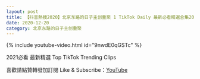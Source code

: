 ```yaml
---
layout: post
title: 【抖音熱搜2020】北京东路的日子主创重聚 1 TikTok Daily 最新必看精選合集2020 12 20
date: 2020-12-20
category: 北京东路的日子主创重聚
---
```


{% include youtube-video.html id="9nwdE0qGSTc" %}

2021必看 最新精選 Top TikTok Trending Clips

喜歡請點贊轉發加訂閱 Like & Subscribe：[YouTube](https://www.youtube.com/channel/UCAoR7VcanIPd04uEq_GIylA/videos)

